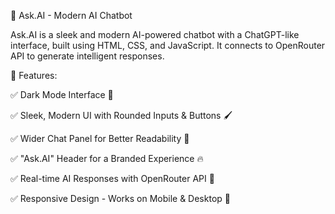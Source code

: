 🚀 Ask.AI - Modern AI Chatbot



Ask.AI is a sleek and modern AI-powered chatbot with a ChatGPT-like interface, built using HTML, CSS, and JavaScript. It connects to OpenRouter API to generate intelligent responses.

🔹 Features:



✅ Dark Mode Interface 🌙


✅ Sleek, Modern UI with Rounded Inputs & Buttons 🖌️



✅ Wider Chat Panel for Better Readability 📖



✅ "Ask.AI" Header for a Branded Experience 🔥



✅ Real-time AI Responses with OpenRouter API 🤖



✅ Responsive Design - Works on Mobile & Desktop 📱
